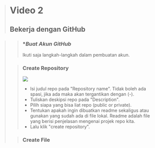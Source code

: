 ># **Video 2**
>## **Bekerja dengan GitHub**

>>### **Buat Akun GitHub*
>>Ikuti saja langkah-langkah dalam pembuatan akun.
>
>>### **Create Repository**
>> ![](https://github.com/uliviaembun/Photos/blob/main/Screenshot%20(306).png)
>> - Isi judul repo pada "Repository name". Tidak boleh ada spasi, jika ada maka akan tergantikan dengan (-).
>> - Tuliskan deskipsi repo pada "Description".
>> - Pilih siapa yang bisa liat repo (public or private).
>> - Tentukan apakah ingin dibuatkan readme sekaligus atau gunakan yang sudah ada di file lokal. Readme adalah file yang berisi penjelasan mengenai projek repo kita.
>> - Lalu klik "create repository".
>
>>### **Create File**
>>
